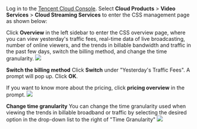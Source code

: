 Log in to the [Tencent Cloud Console](https://console.cloud.tencent.com/). Select **Cloud Products** > **Video Services** > **Cloud Streaming Services** to enter the CSS management page as shown below:

Click **Overview** in the left sidebar to enter the CSS overview page, where you can view yesterday's traffic fees, real-time data of live broadcasting, number of online viewers, and the trends in billable bandwidth and traffic in the past few days, switch the billing method, and change the time granularity.
![](https://main.qcloudimg.com/raw/1641f797b6d8672a811f8156469c77a5.png)

**Switch the billing method**
Click **Switch** under "Yesterday's Traffic Fees". A prompt will pop up. Click **OK**.

If you want to know more about the pricing, click **pricing overview** in the prompt.
![](https://main.qcloudimg.com/raw/9f55772aba316741bf5f8b777eec41e7.png)


**Change time granularity**
You can change the time granularity used when viewing the trends in billable broadband or traffic by selecting the desired option in the drop-down list to the right of "Time Granularity"
![](https://main.qcloudimg.com/raw/f66782a5fa2cfa6a1b401bf9dce2d9f0.png)
